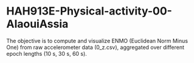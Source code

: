 # HAH913E-Physical-activity-00-AlaouiAssia
The objective is to compute and visualize ENMO (Euclidean Norm Minus One) from raw accelerometer data (0_z.csv), aggregated over different epoch lengths (10 s, 30 s, 60 s). 
